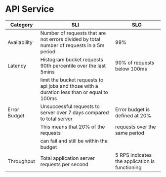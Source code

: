 # API Service

| **Category** | **SLI**                                                                                     | **SLO**                                        |
|--------------|---------------------------------------------------------------------------------------------|------------------------------------------------|
| Availability | Number of requests that are not errors divided by total number of requests in a 5m period.  | 99%                                            |
| Latency      | Histogram bucket requests 90th percentile over the last 5mins                               | 90% of requests below 100ms                    |
|              | limit the bucket requests to api jobs and those with a duration less than or equal to 100ms |                                                |
| Error Budget | Unsuccessful requests to server over 7 days compared to total server                        | Error budget is defined at 20%.                |
|              | This means that 20% of the requests                                                         | requests over the same period                  |
|              | can fail and still be within the budget                                                     |                                                |
| Throughput   | Total application server requests per second                                                | 5 RPS indicates the application is functioning |

